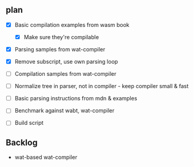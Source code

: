 
## plan

* [x] Basic compilation examples from wasm book
  * [x] Make sure they're compilable
* [x] Parsing samples from wat-compiler
* [x] Remove subscript, use own parsing loop
* [ ] Compilation samples from wat-compiler
* [ ] Normalize tree in parser, not in compiler - keep compiler small & fast
* [ ] Basic parsing instructions from mdn & examples
* [ ] Benchmark against wabt, wat-compiler
* [ ] Build script


## Backlog

* wat-based wat-compiler
